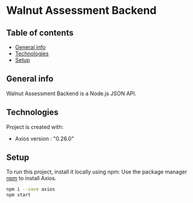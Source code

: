 # Walnut Assessment Backend

## Table of contents
* [General info](#general-info)
* [Technologies](#technologies)
* [Setup](#setup)

## General info
Walnut Assessment Backend is a Node.js JSON API.

## Technologies
Project is created with:
* Axios version : "0.26.0"

## Setup
To run this project, install it locally using npm:
Use the package manager [npm](https://www.npmjs.com/) to install Axios.

```bash
npm i --save axios
npm start